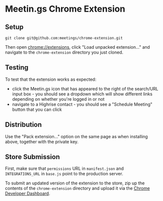 # Meetin.gs Chrome Extension

## Setup

`git clone git@github.com:meetings/chrome-extension.git`

Then open [chrome://extensions](chrome://extensions), click "Load unpacked extension..." and navigate to the `chrome-extension` directory you just cloned.

## Testing

To test that the extension works as expected:

- click the Meetin.gs icon that has appeared to the right of the search/URL input box - you should see a dropdown which will show different links depending on whether you're logged in or not
- navigate to a Highrise contact - you should see a "Schedule Meeting" button that you can click

## Distribution

Use the "Pack extension..." option on the same page as when installing above, together with the private key.

## Store Submission

First, make sure that `permissions` URL in `manifest.json` and `INTEGRATIONS_URL` in `base.js` point to the production server.

To submit an updated version of the extension to the store, zip up the contents of the `chrome-extension` directory and upload it via the [Chrome Developer Dashboard](https://chrome.google.com/webstore/developer/dashboard).
